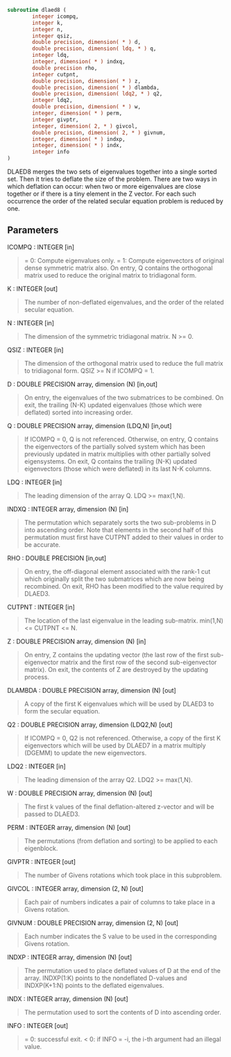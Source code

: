 ```fortran
subroutine dlaed8 (
        integer icompq,
        integer k,
        integer n,
        integer qsiz,
        double precision, dimension( * ) d,
        double precision, dimension( ldq, * ) q,
        integer ldq,
        integer, dimension( * ) indxq,
        double precision rho,
        integer cutpnt,
        double precision, dimension( * ) z,
        double precision, dimension( * ) dlambda,
        double precision, dimension( ldq2, * ) q2,
        integer ldq2,
        double precision, dimension( * ) w,
        integer, dimension( * ) perm,
        integer givptr,
        integer, dimension( 2, * ) givcol,
        double precision, dimension( 2, * ) givnum,
        integer, dimension( * ) indxp,
        integer, dimension( * ) indx,
        integer info
)
```

DLAED8 merges the two sets of eigenvalues together into a single
sorted set.  Then it tries to deflate the size of the problem.
There are two ways in which deflation can occur:  when two or more
eigenvalues are close together or if there is a tiny element in the
Z vector.  For each such occurrence the order of the related secular
equation problem is reduced by one.

## Parameters
ICOMPQ : INTEGER [in]
> = 0:  Compute eigenvalues only.
> = 1:  Compute eigenvectors of original dense symmetric matrix
> also.  On entry, Q contains the orthogonal matrix used
> to reduce the original matrix to tridiagonal form.

K : INTEGER [out]
> The number of non-deflated eigenvalues, and the order of the
> related secular equation.

N : INTEGER [in]
> The dimension of the symmetric tridiagonal matrix.  N >= 0.

QSIZ : INTEGER [in]
> The dimension of the orthogonal matrix used to reduce
> the full matrix to tridiagonal form.  QSIZ >= N if ICOMPQ = 1.

D : DOUBLE PRECISION array, dimension (N) [in,out]
> On entry, the eigenvalues of the two submatrices to be
> combined.  On exit, the trailing (N-K) updated eigenvalues
> (those which were deflated) sorted into increasing order.

Q : DOUBLE PRECISION array, dimension (LDQ,N) [in,out]
> If ICOMPQ = 0, Q is not referenced.  Otherwise,
> on entry, Q contains the eigenvectors of the partially solved
> system which has been previously updated in matrix
> multiplies with other partially solved eigensystems.
> On exit, Q contains the trailing (N-K) updated eigenvectors
> (those which were deflated) in its last N-K columns.

LDQ : INTEGER [in]
> The leading dimension of the array Q.  LDQ >= max(1,N).

INDXQ : INTEGER array, dimension (N) [in]
> The permutation which separately sorts the two sub-problems
> in D into ascending order.  Note that elements in the second
> half of this permutation must first have CUTPNT added to
> their values in order to be accurate.

RHO : DOUBLE PRECISION [in,out]
> On entry, the off-diagonal element associated with the rank-1
> cut which originally split the two submatrices which are now
> being recombined.
> On exit, RHO has been modified to the value required by
> DLAED3.

CUTPNT : INTEGER [in]
> The location of the last eigenvalue in the leading
> sub-matrix.  min(1,N) <= CUTPNT <= N.

Z : DOUBLE PRECISION array, dimension (N) [in]
> On entry, Z contains the updating vector (the last row of
> the first sub-eigenvector matrix and the first row of the
> second sub-eigenvector matrix).
> On exit, the contents of Z are destroyed by the updating
> process.

DLAMBDA : DOUBLE PRECISION array, dimension (N) [out]
> A copy of the first K eigenvalues which will be used by
> DLAED3 to form the secular equation.

Q2 : DOUBLE PRECISION array, dimension (LDQ2,N) [out]
> If ICOMPQ = 0, Q2 is not referenced.  Otherwise,
> a copy of the first K eigenvectors which will be used by
> DLAED7 in a matrix multiply (DGEMM) to update the new
> eigenvectors.

LDQ2 : INTEGER [in]
> The leading dimension of the array Q2.  LDQ2 >= max(1,N).

W : DOUBLE PRECISION array, dimension (N) [out]
> The first k values of the final deflation-altered z-vector and
> will be passed to DLAED3.

PERM : INTEGER array, dimension (N) [out]
> The permutations (from deflation and sorting) to be applied
> to each eigenblock.

GIVPTR : INTEGER [out]
> The number of Givens rotations which took place in this
> subproblem.

GIVCOL : INTEGER array, dimension (2, N) [out]
> Each pair of numbers indicates a pair of columns to take place
> in a Givens rotation.

GIVNUM : DOUBLE PRECISION array, dimension (2, N) [out]
> Each number indicates the S value to be used in the
> corresponding Givens rotation.

INDXP : INTEGER array, dimension (N) [out]
> The permutation used to place deflated values of D at the end
> of the array.  INDXP(1:K) points to the nondeflated D-values
> and INDXP(K+1:N) points to the deflated eigenvalues.

INDX : INTEGER array, dimension (N) [out]
> The permutation used to sort the contents of D into ascending
> order.

INFO : INTEGER [out]
> = 0:  successful exit.
> < 0:  if INFO = -i, the i-th argument had an illegal value.
